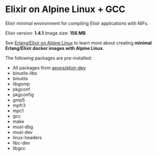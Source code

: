 Elixir on Alpine Linux + GCC
=====

Elixir minimal environment for compiling Elixir applications with NIFs.

Elixir version: **1.4.1**
Image size: **156 MB**

See [Erlang/Elixir on Alpine Linux](https://github.com/msaraiva/alpine-erlang) to learn more about creating **minimal Erlang/Elixir docker images with Alpine Linux**.

The following packages are pre-installed:

- All packages from [aeons/elixir-dev](https://registry.hub.docker.com/u/aeons/elixir-dev/)
- binutils-libs
- binutils
- libgomp
- pkgconf
- pkgconfig
- gmp5
- mpfr3
- mpc1
- gcc
- make
- musl-dbg
- musl-dev
- linux-headers
- libc-dev
- libgcc
